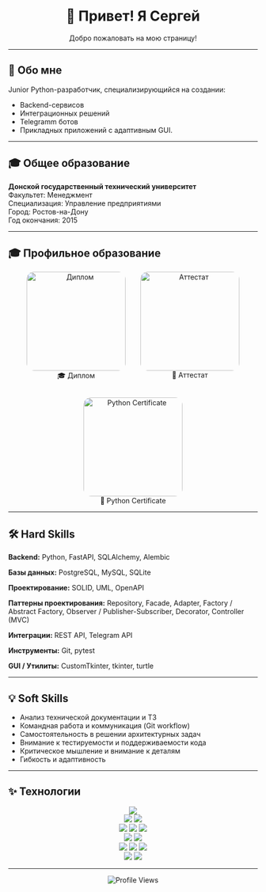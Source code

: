 <h1 align="center">👋 Привет! Я Сергей</h1>
<p align="center">Добро пожаловать на мою страницу!</p>

---
## 🔹 Обо мне
Junior Python-разработчик, специализирующийся на создании:
- Backend-сервисов
- Интеграционных решений
- Telegramm ботов
- Прикладных приложений с адаптивным GUI.
---

## 🎓 Общее образование

**Донской государственный технический университет**  
Факультет: Менеджмент  
Специализация: Управление предприятиями  
Город: Ростов-на-Дону  
Год окончания: 2015

---


## 🎓 Профильное образование

<p align="center" style="display: flex; justify-content: center; gap: 30px; flex-wrap: wrap;">

<!-- Диплом -->
<a href="https://github.com/USERNAME/Force-in-Motion/blob/main/assets/docs/diploma.pdf?raw=true" style="text-align:center; text-decoration:none;">
  <img src="https://github.com/USERNAME/Force-in-Motion/blob/main/assets/images/diploma_hover.gif?raw=true" width="200px" alt="Диплом" style="border-radius:15px;">
  <br>🎓 Диплом
</a>

<!-- Аттестат -->
<a href="https://github.com/USERNAME/Force-in-Motion/blob/main/assets/docs/attestat.pdf?raw=true" style="text-align:center; text-decoration:none;">
  <img src="https://github.com/USERNAME/Force-in-Motion/blob/main/assets/images/attestat_hover.gif?raw=true" width="200px" alt="Аттестат" style="border-radius:15px;">
  <br>📜 Аттестат
</a>

<!-- Сертификат -->
<a href="https://github.com/USERNAME/Force-in-Motion/blob/main/assets/docs/python_cert.pdf?raw=true" style="text-align:center; text-decoration:none;">
  <img src="https://github.com/USERNAME/Force-in-Motion/blob/main/assets/images/python_cert_hover.gif?raw=true" width="200px" alt="Python Certificate" style="border-radius:15px;">
  <br>🏅 Python Certificate
</a>

</p>


---

## 🛠 Hard Skills

**Backend:** Python, FastAPI, SQLAlchemy, Alembic  

**Базы данных:** PostgreSQL, MySQL, SQLite  

**Проектирование:** SOLID, UML, OpenAPI  

**Паттерны проектирования:** Repository, Facade, Adapter, Factory / Abstract Factory, Observer / Publisher-Subscriber, Decorator, Controller (MVC)  

**Интеграции:** REST API, Telegram API  

**Инструменты:** Git, pytest  

**GUI / Утилиты:** CustomTkinter, tkinter, turtle  

---

## 💡 Soft Skills

- Анализ технической документации и ТЗ  
- Командная работа и коммуникация (Git workflow)  
- Самостоятельность в решении архитектурных задач  
- Внимание к тестируемости и поддерживаемости кода  
- Критическое мышление и внимание к деталям  
- Гибкость и адаптивность


---

## ✨ Технологии

<p align="center">
<!-- Языки -->
<img src="https://img.shields.io/badge/Python-3776AB?style=for-the-badge&logo=python&logoColor=white">
<br>

<!-- GUI -->
<img src="https://img.shields.io/badge/PyQt-41CD52?style=for-the-badge&logo=qt&logoColor=white">
<img src="https://img.shields.io/badge/OpenCV-5C3EE8?style=for-the-badge&logo=opencv&logoColor=white">
<br>

<!-- Научные библиотеки -->
<img src="https://img.shields.io/badge/NumPy-013243?style=for-the-badge&logo=numpy&logoColor=white">
<img src="https://img.shields.io/badge/Pandas-150458?style=for-the-badge&logo=pandas&logoColor=white">
<img src="https://img.shields.io/badge/Matplotlib-11557C?style=for-the-badge&logo=matplotlib&logoColor=white">
<br>

<!-- Базы данных -->
<img src="https://img.shields.io/badge/SQLite-003B57?style=for-the-badge&logo=sqlite&logoColor=white">
<img src="https://img.shields.io/badge/PostgreSQL-336791?style=for-the-badge&logo=postgresql&logoColor=white">
<br>

<!-- Инструменты -->
<img src="https://img.shields.io/badge/Git-F05032?style=for-the-badge&logo=git&logoColor=white">
<img src="https://img.shields.io/badge/Docker-2496ED?style=for-the-badge&logo=docker&logoColor=white">
<img src="https://img.shields.io/badge/Linux-FCC624?style=for-the-badge&logo=linux&logoColor=black">
<br>

<!-- IDE -->
<img src="https://img.shields.io/badge/VS_Code-007ACC?style=for-the-badge&logo=visual-studio-code&logoColor=white">
<img src="https://img.shields.io/badge/PyCharm-000000?style=for-the-badge&logo=pycharm&logoColor=white">
</p>


---

<p align="center">
<img src="https://komarev.com/ghpvc/?username=USERNAME&label=Profile%20views&color=blue" alt="Profile Views">
</p>


